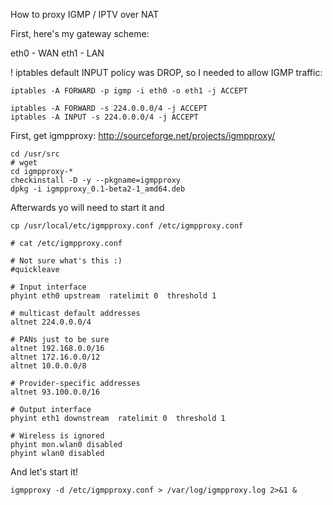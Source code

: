 How to proxy IGMP / IPTV over NAT

First, here's my gateway scheme:

eth0 - WAN
eth1 - LAN

! iptables default INPUT policy was DROP, so I needed to allow IGMP traffic:

```
iptables -A FORWARD -p igmp -i eth0 -o eth1 -j ACCEPT

iptables -A FORWARD -s 224.0.0.0/4 -j ACCEPT
iptables -A INPUT -s 224.0.0.0/4 -j ACCEPT
```

First, get igmpproxy:
http://sourceforge.net/projects/igmpproxy/

```
cd /usr/src
# wget
cd igmpproxy-*
checkinstall -D -y --pkgname=igmpproxy
dpkg -i igmpproxy_0.1-beta2-1_amd64.deb
```
Afterwards yo will need to start it and 

```
cp /usr/local/etc/igmpproxy.conf /etc/igmpproxy.conf
```

```
# cat /etc/igmpproxy.conf

# Not sure what's this :)
#quickleave

# Input interface
phyint eth0 upstream  ratelimit 0  threshold 1

# multicast default addresses
altnet 224.0.0.0/4

# PANs just to be sure
altnet 192.168.0.0/16
altnet 172.16.0.0/12
altnet 10.0.0.0/8

# Provider-specific addresses
altnet 93.100.0.0/16

# Output interface
phyint eth1 downstream  ratelimit 0  threshold 1

# Wireless is ignored
phyint mon.wlan0 disabled
phyint wlan0 disabled
```

And let's start it!

```
igmpproxy -d /etc/igmpproxy.conf > /var/log/igmpproxy.log 2>&1 &
```
